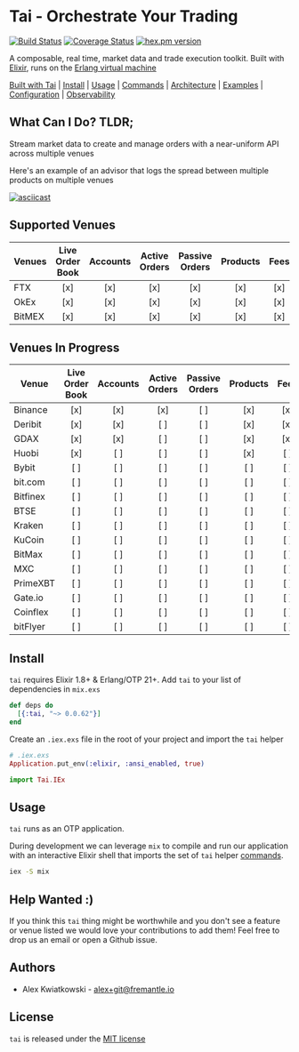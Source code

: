 # Tai - Orchestrate Your Trading

[![Build Status](https://github.com/fremantle-industries/tai/workflows/test/badge.svg?branch=main)](https://github.com/fremantle-industries/tai/actions?query=workflow%3Atest)
[![Coverage Status](https://coveralls.io/repos/github/fremantle-industries/tai/badge.svg?branch=main)](https://coveralls.io/github/fremantle-industries/tai?branch=main)
[![hex.pm version](https://img.shields.io/hexpm/v/tai.svg?style=flat)](https://hex.pm/packages/tai)

A composable, real time, market data and trade execution toolkit. Built with [Elixir](https://elixir-lang.org/), runs on the [Erlang virtual machine](http://erlang.org/faq/implementations.html)

[Built with Tai](./docs/BUILT_WITH_TAI.md) | [Install](#install) | [Usage](#usage) | [Commands](./docs/COMMANDS.md) | [Architecture](./docs/ARCHITECTURE.md) | [Examples](./apps/examples) | [Configuration](./docs/CONFIGURATION.md) | [Observability](./docs/OBSERVABILITY.md)

## What Can I Do? TLDR;

Stream market data to create and manage orders with a near-uniform API across multiple venues

Here's an example of an advisor that logs the spread between multiple products on multiple venues

[![asciicast](https://asciinema.org/a/259561.svg)](https://asciinema.org/a/259561)

## Supported Venues

| Venues | Live Order Book | Accounts | Active Orders | Passive Orders | Products | Fees |
| ------ | :-------------: | :------: | :-----------: | :------------: | :------: | :--: |
| FTX    |       [x]       |   [x]    |      [x]      |      [x]       |   [x]    | [x]  |
| OkEx   |       [x]       |   [x]    |      [x]      |      [x]       |   [x]    | [x]  |
| BitMEX |       [x]       |   [x]    |      [x]      |      [x]       |   [x]    | [x]  |

## Venues In Progress

| Venue    | Live Order Book | Accounts | Active Orders | Passive Orders | Products | Fees |
| -------- | :-------------: | :------: | :-----------: | :------------: | :------: | :--: |
| Binance  |       [x]       |   [x]    |      [x]      |      [ ]       |   [x]    | [x]  |
| Deribit  |       [x]       |   [x]    |      [ ]      |      [ ]       |   [x]    | [x]  |
| GDAX     |       [x]       |   [x]    |      [ ]      |      [ ]       |   [x]    | [x]  |
| Huobi    |       [x]       |   [ ]    |      [ ]      |      [ ]       |   [x]    | [ ]  |
| Bybit    |       [ ]       |   [ ]    |      [ ]      |      [ ]       |   [ ]    | [ ]  |
| bit.com  |       [ ]       |   [ ]    |      [ ]      |      [ ]       |   [ ]    | [ ]  |
| Bitfinex |       [ ]       |   [ ]    |      [ ]      |      [ ]       |   [ ]    | [ ]  |
| BTSE     |       [ ]       |   [ ]    |      [ ]      |      [ ]       |   [ ]    | [ ]  |
| Kraken   |       [ ]       |   [ ]    |      [ ]      |      [ ]       |   [ ]    | [ ]  |
| KuCoin   |       [ ]       |   [ ]    |      [ ]      |      [ ]       |   [ ]    | [ ]  |
| BitMax   |       [ ]       |   [ ]    |      [ ]      |      [ ]       |   [ ]    | [ ]  |
| MXC      |       [ ]       |   [ ]    |      [ ]      |      [ ]       |   [ ]    | [ ]  |
| PrimeXBT |       [ ]       |   [ ]    |      [ ]      |      [ ]       |   [ ]    | [ ]  |
| Gate.io  |       [ ]       |   [ ]    |      [ ]      |      [ ]       |   [ ]    | [ ]  |
| Coinflex |       [ ]       |   [ ]    |      [ ]      |      [ ]       |   [ ]    | [ ]  |
| bitFlyer |       [ ]       |   [ ]    |      [ ]      |      [ ]       |   [ ]    | [ ]  |

## Install

`tai` requires Elixir 1.8+ & Erlang/OTP 21+. Add `tai` to your list of dependencies in `mix.exs`

```elixir
def deps do
  [{:tai, "~> 0.0.62"}]
end
```

Create an `.iex.exs` file in the root of your project and import the `tai` helper

```elixir
# .iex.exs
Application.put_env(:elixir, :ansi_enabled, true)

import Tai.IEx
```

## Usage

`tai` runs as an OTP application.

During development we can leverage `mix` to compile and run our application with an
interactive Elixir shell that imports the set of `tai` helper [commands](./docs/COMMANDS.md).

```bash
iex -S mix
```

## Help Wanted :)

If you think this `tai` thing might be worthwhile and you don't see a feature
or venue listed we would love your contributions to add them! Feel free to
drop us an email or open a Github issue.

## Authors

- Alex Kwiatkowski - alex+git@fremantle.io

## License

`tai` is released under the [MIT license](./LICENSE.md)

